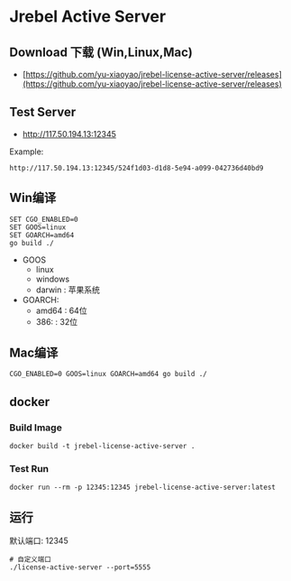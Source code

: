 # Jrebel Active Server

## Download 下载 (Win,Linux,Mac)

- [https://github.com/yu-xiaoyao/jrebel-license-active-server/releases](https://github.com/yu-xiaoyao/jrebel-license-active-server/releases)

## Test Server

- http://117.50.194.13:12345

Example:

```shell
http://117.50.194.13:12345/524f1d03-d1d8-5e94-a099-042736d40bd9
```

## Win编译

```shell
SET CGO_ENABLED=0
SET GOOS=linux
SET GOARCH=amd64
go build ./
```

- GOOS
    - linux
    - windows
    - darwin : 苹果系统
- GOARCH:
    - amd64 : 64位
    - 386:  : 32位

## Mac编译

```shell
CGO_ENABLED=0 GOOS=linux GOARCH=amd64 go build ./
```

## docker

### Build Image

```shell
docker build -t jrebel-license-active-server .
```

### Test Run

```shell
docker run --rm -p 12345:12345 jrebel-license-active-server:latest
```

## 运行

默认端口: 12345

```shell
# 自定义端口
./license-active-server --port=5555
```